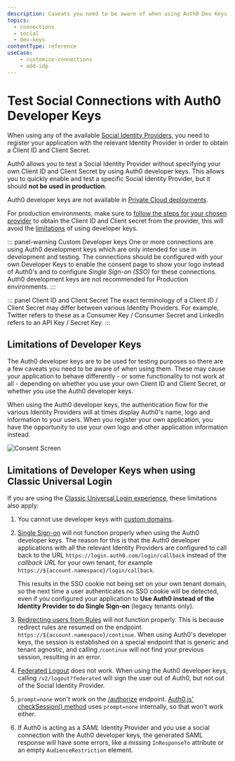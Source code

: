 ```yaml
---
description: Caveats you need to be aware of when using Auth0 Dev Keys for social providers.
topics:
  - connections
  - social
  - dev-keys
contentType: reference
useCase:
    - customize-connections
    - add-idp
---
```


# Test Social Connections with Auth0 Developer Keys

When using any of the available [Social Identity Providers](/connections/identity-providers-social), you need to register your application with the relevant Identity Provider in order to obtain a Client ID and Client Secret.

Auth0 allows you to test a Social Identity Provider without specifying your own Client ID and Client Secret by using Auth0 developer keys. This allows you to quickly enable and test a specific Social Identity Provider, but it should **not be used in production**. 

Auth0 developer keys are not available in [Private Cloud deployments](/private-cloud).

For production environments, make sure to [follow the steps for your chosen provider](/identityproviders) to obtain the Client ID and Client secret from the provider, this will avoid the [limitations](#limitations-of-developer-keys) of using developer keys.

::: panel-warning Custom Developer keys
One or more connections are using Auth0 development keys which are only intended for use in development and testing. The connections should be configured with your own Developer Keys to enable the consent page to show your logo instead of Auth0's and to configure <dfn data-key="single-sign-on">Single Sign-on (SSO)</dfn> for these connections. Auth0 development keys are not recommended for Production environments.
:::

::: panel Client ID and Client Secret
The exact terminology of a Client ID / Client Secret may differ between various Identity Providers. For example, Twitter refers to these as a Consumer Key / Consumer Secret and LinkedIn refers to an API Key / Secret Key.
:::

## Limitations of Developer Keys

The Auth0 developer keys are to be used for testing purposes so there are a few caveats you need to be aware of when using them. These may cause your application to behave differently - or some functionality to not work at all - depending on whether you use your own Client ID and Client Secret, or whether you use the Auth0 developer keys.

When using the Auth0 developer keys, the authentication flow for the various Identity Providers will at times display Auth0's name, logo and information to your users. When you register your own application, you have the opportunity to use your own logo and other application information instead.

![Consent Screen](/media/articles/connections/social/devkeys/login-screen.png)

## Limitations of Developer Keys when using Classic Universal Login

If you are using the [Classic Universal Login experience](/universal-login/classic), these limitations also apply:

1. You cannot use developer keys with [custom domains](/custom-domains).

2. [Single Sign-on](/sso) will not function properly when using the Auth0 developer keys. The reason for this is that the Auth0 developer applications with all the relevant Identity Providers are configured to call back to the URL `https://login.auth0.com/login/callback` instead of the <dfn data-key="callback">callback URL</dfn> for your own tenant, for example `https://${account.namespace}/login/callback`.

    This results in the SSO cookie not being set on your own tenant domain, so the next time a user authenticates no SSO cookie will be detected, even if you configured your application to **Use Auth0 instead of the Identity Provider to do Single Sign-on** (legacy tenants only).

3. [Redirecting users from Rules](/rules/redirect) will not function properly. This is because redirect rules are resumed on the endpoint `https://${account.namespace}/continue`. When using Auth0's developer keys, the session is established on a special endpoint that is generic and tenant agnostic, and calling `/continue` will not find your previous session, resulting in an error.

4. [Federated Logout](/logout#log-out-a-user) does not work. When using the Auth0 developer keys, calling `/v2/logout?federated` will sign the user out of Auth0, but not out of the Social Identity Provider.

5. `prompt=none` won't work on the [/authorize](/api/authentication/reference#social) endpoint. [Auth0.js' checkSession() method](/libraries/auth0js#using-checksession-to-acquire-new-tokens) uses `prompt=none` internally, so that won't work either.

6. If Auth0 is acting as a <dfn data-key="security-assertion-markup-language">SAML</dfn> Identity Provider and you use a social connection with the Auth0 developer keys, the generated SAML response will have some errors, like a missing `InResponseTo` attribute or an empty `AudienceRestriction` element.
